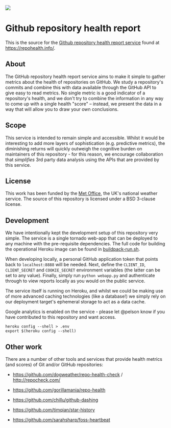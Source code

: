 ![](https://repohealth.info/static/img/heart.png)

# Github repository health report

This is the source for the [Github repository health report service](https://repohealth.info/) found at https://repohealth.info/.

## About

The GitHub repository health report service aims to make it simple to gather metrics about the health of repositories on GitHub.
We study a repository's commits and combine this with data available through the GitHub API to give easy to read metrics.
No single metric is a good indicator of a repository's health, and we don't try to combine the information in any way to come up with a single health "score" –
instead, we present the data in a way that will allow you to draw your own conclusions.

## Scope

This service is intended to remain simple and accessible.
Whilst it would be interesting to add more layers of sophistication (e.g. predictive metrics), the diminishing returns will quickly outweigh the cognitive
burden on maintainers of this repository - for this reason, we encourage collaboration that *simplifies* 3rd party data analysis using the APIs
that are provided by this service.

## License

This work has been funded by the [Met Office](https://www.metoffice.gov.uk/), the UK's national weather service.
The source of this repository is licensed under a BSD 3-clause license.

## Development

We have intentionally kept the development setup of this repository very simple.
The service is a single tornado web-app that can be deployed to any machine with the pre-requisite dependencies.
The full code for building the operational Heroku image can be found in [buildpack-run.sh](https://github.com/pelson/repohealth.info/blob/master/buildpack-run.sh).


When developing locally, a personal GitHub application token that points back to ```localhost:8888``` will be needed.
Next, define the ``CLIENT_ID``, ``CLIENT_SECRET`` and ``COOKIE_SECRET`` environment variables (the latter can be set to any value).
Finally, simply run ``python webapp.py`` and authenticate through to view reports locally as you would on the public service.


The service itself is running on Heroku, and whilst we could be making use of more advanced caching technologies (like a database!) we
simply rely on our deployment target's ephemeral storage to act as a data cache.


Google analytics is enabled on the service - please let @pelson know if you have contributed to this repository and want access.


```
heroku config --shell > .env
export $(heroku config --shell)
```

## Other work

There are a number of other tools and services that provide health metrics (and scores) of Git and/or GitHub repositories:

 * https://github.com/dogweather/repo-health-check / http://repocheck.com/
 * https://github.com/gorillamania/repo-health
 * https://github.com/chillu/github-dashing
 * https://github.com/timqian/star-history

 * https://github.com/sarahsharp/foss-heartbeat
